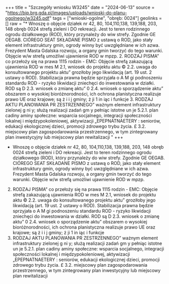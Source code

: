 +++
title = "Szczegóły wniosku W3245"
date = "2024-06-13"
source = "https://bip.brg.gda.pl/images/uploads/wnioski-do-planu-ogolnego/w3245.pdf"
tags = ["wnioski-ogolne", "obręb: 0024"]
geolinks = []
raw = "* Wnoszę o objęcie działek nr 42, 80, 104,110,138, 139,188, 203, 148 obręb 0024 strefą zieleni i DO rekreacji. Jest to teren rodzinnego ogrodu działkowego (ROD), który przynależy do wiw strefy. Zgodnie GE OEGAB. CIÓREGO SEAT SKŁADANE PISMO z ustawą o ROD, jako stały element infrastruktury gmin, ogrody winny być uwzględniane w ich azwa. Frezydent Masta Gdalska rozwoju, a organy gmin tworzyć do tego warunki. Objęcie w/w strefą umożliwi ujawnienie ROD w mpzp. 2. RODZAJ PISMA” co przełoży się na prawa 1115 rodzin - EMC: Objęcie strefą zakazującą ujawnienia ROD w mes M 2.1, wniosek do projektu aktu © 2.2. uwaga do konsultowanego projektu aktu” groziłoby jego likwidacją (art. 19 ust. 2 ustawy o ROD). Stabilizacja prawna będzie sprzyjała o A M gi podnoszeniu standardu ROD - ryzyko likwidacji zniechęci do inwestowania w działki. ROD są D 2.3. wniosek o zmianę aktu” 0 2.4. wniosek o sporządzenie aktu” obszarem o wysokiej bioróżnorodności, ich ochrona planistyczna realizuje prawo UE oraz krajowe; są ż  i i j gminy; ż ji 1 in iąc i funkcje 3. RODZAJ AKTU PLANOWANIA PR ZESTRZENNEGO” ważnym element infrastruktury zielonej g ni y; służą realizacji zadań gm y pełniąc istotne un je 5.2.1. plan cadiny aminy społeczne: wsparcia socjalnego, integracji społeczności lokalnej i międzypokoleniowej, aktywizacji „EPEPNATNAETERY : seniorów, edukacji ekologicznej dzieci, promocji zdrowego trybu życia. £ 3.2. miejscowy plan zagospodarowania przestrzennego, w tym zintegrowany plan inwestycyjny lub miejscowy plan rewitalizacji "
+++

* Wnoszę o objęcie działek nr 42, 80, 104,110,138, 139,188, 203, 148 obręb 0024 strefą zieleni i
DO rekreacji. Jest to teren rodzinnego ogrodu działkowego (ROD), który przynależy do wiw strefy. Zgodnie
GE OEGAB. CIÓREGO SEAT SKŁADANE PISMO z ustawą o ROD, jako stały element infrastruktury gmin, ogrody winny być uwzględniane w ich
azwa. Frezydent Masta Gdalska rozwoju, a organy gmin tworzyć do tego warunki. Objęcie w/w strefą umożliwi ujawnienie ROD w mpzp.
2. RODZAJ PISMA” co przełoży się na prawa 1115 rodzin - EMC: Objęcie strefą zakazującą ujawnienia ROD w mes
M 2.1, wniosek do projektu aktu © 2.2. uwaga do konsultowanego projektu aktu” groziłoby jego likwidacją (art. 19 ust. 2 ustawy o ROD). Stabilizacja prawna będzie sprzyjała
o A M gi podnoszeniu standardu ROD - ryzyko likwidacji zniechęci do inwestowania w działki. ROD są
D 2.3. wniosek o zmianę aktu” 0 2.4. wniosek o sporządzenie aktu” obszarem o wysokiej bioróżnorodności, ich ochrona planistyczna realizuje prawo UE oraz krajowe; są
ż  i i j gminy; ż ji 1 in iąc i funkcje
3. RODZAJ AKTU PLANOWANIA PR ZESTRZENNEGO” ważnym element infrastruktury zielonej g ni y; służą realizacji zadań gm y pełniąc istotne un je
5.2.1. plan cadiny aminy społeczne: wsparcia socjalnego, integracji społeczności lokalnej i międzypokoleniowej, aktywizacji
„EPEPNATNAETERY : seniorów, edukacji ekologicznej dzieci, promocji zdrowego trybu życia.
£ 3.2. miejscowy plan zagospodarowania przestrzennego, w tym zintegrowany plan inwestycyjny lub
miejscowy plan rewitalizacji 


